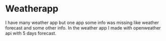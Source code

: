 # Weatherapp
I have many weather app but one app some info was missing like weather forecast and some other info. In the weather app I made with openweather api with 5 days forecast. 
